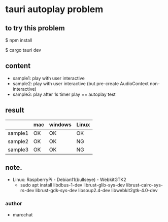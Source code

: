 # tauri autoplay problem

## to try this problem
\$ npm install

\$ cargo tauri dev

## content
- sample1: play with user interactive
- sample2: play with user interactive (but pre-create AudioContext non-interactive)
- sample3: play after 1s timer play == autoplay test

## result
||mac|windows|Linux|
|-|-|-|-|
|sample1|OK|OK|OK|
|sample2|OK|OK|NG|
|sample3|OK|OK|NG|

## note.

- Linux: RaspberryPi - Debian11(bullseye) - WebkitGTK2
    - sudo apt install libdbus-1-dev librust-glib-sys-dev librust-cairo-sys-rs-dev librust-gdk-sys-dev libsoup2.4-dev libwebkit2gtk-4.0-dev  

### author
- marochat